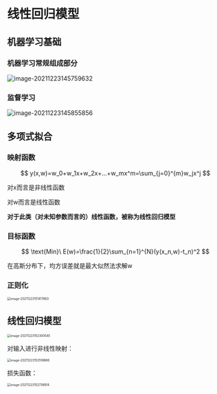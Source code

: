# 线性回归模型

## 机器学习基础

### 机器学习常规组成部分

![image-20211223145759632](https://ln-markdown-image-bucket.oss-cn-beijing.aliyuncs.com/img/image-20211223145759632.png)

### 监督学习

![image-20211223145855856](https://ln-markdown-image-bucket.oss-cn-beijing.aliyuncs.com/img/image-20211223145855856.png)

## 多项式拟合

### 映射函数

$$
y(x,w)=w_0+w_1x+w_2x+...+w_mx^m=\sum_{j=0}^{m}w_jx^j
$$

对x而言是非线性函数

对w而言是线性函数

**对于此类（对未知参数而言的）线性函数，被称为线性回归模型**

### 目标函数

$$
\text{Min}\ E(w)=\frac{1}{2}\sum_{n=1}^{N}(y(x_n,w)-t_n)^2
$$

在高斯分布下，均方误差就是最大似然法求解w

### 正则化

<img src="https://ln-markdown-image-bucket.oss-cn-beijing.aliyuncs.com/img/image-20211223151417863.png" alt="image-20211223151417863" style="zoom:50%;" />

## 线性回归模型

<img src="https://ln-markdown-image-bucket.oss-cn-beijing.aliyuncs.com/img/image-20211223152300545.png" alt="image-20211223152300545" style="zoom:50%;" />

对输入进行非线性映射：

<img src="https://ln-markdown-image-bucket.oss-cn-beijing.aliyuncs.com/img/image-20211223152518686.png" alt="image-20211223152518686" style="zoom:50%;" />

损失函数：

<img src="https://ln-markdown-image-bucket.oss-cn-beijing.aliyuncs.com/img/image-20211223152738814.png" alt="image-20211223152738814" style="zoom:50%;" />

